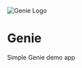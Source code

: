 ![Genie Logo](https://dl.dropboxusercontent.com/s/0dbiza50r63cvvc/genie_logo.png)

# Genie
Simple Genie demo app
